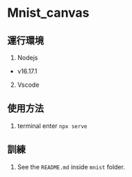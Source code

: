 # Mnist_canvas

## 運行環境
1. Nodejs
  - v16.17.1
2. Vscode

## 使用方法
1. terminal enter `npx serve`

## 訓練
1. See the `README.md` inside `mnist` folder.

